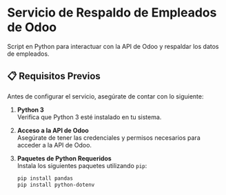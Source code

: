 # Servicio de Respaldo de Empleados de Odoo

Script en Python para interactuar con la API de Odoo y respaldar los datos de empleados. 

## 📋 Requisitos Previos

Antes de configurar el servicio, asegúrate de contar con lo siguiente:

1. **Python 3**  
   Verifica que Python 3 esté instalado en tu sistema.

2. **Acceso a la API de Odoo**  
   Asegúrate de tener las credenciales y permisos necesarios para acceder a la API de Odoo.

3. **Paquetes de Python Requeridos**  
   Instala los siguientes paquetes utilizando `pip`:

   ```bash
   pip install pandas
   pip install python-dotenv